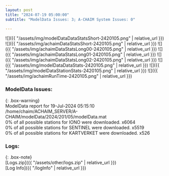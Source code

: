 ```yaml
---
layout: post
title: "2024-07-19 05:00:00"
subtitle: "ModelData Issues: 3; A-CHAIM System Issues: 0"

---
```


![]({{ "/assets/img/modelDataDataStatsShort-2420105.png" | relative_url }})
![]({{ "/assets/img/achaimDataStatsShort-2420105.png" | relative_url }})
![]({{ "/assets/img/achaimDataStatsLong00-2420105.png" | relative_url }})
![]({{ "/assets/img/achaimDataStatsLong01-2420105.png" | relative_url }})
![]({{ "/assets/img/achaimDataStatsLong02-2420105.png" | relative_url }})
![]({{ "/assets/img/modelDataDataStats-2420105.png" | relative_url }})
![]({{ "/assets/img/modelDataStationStats-2420105.png" | relative_url }})
![]({{ "/assets/img/achaimRunTime-2420105.png" | relative_url }})


### ModelData Issues:  
  
{: .box-warning}  
 ModelData report for 19-Jul-2024 05:15:10   
 /home/chaim/ACHAIM_SERVER/A-CHAIM/modelData/2024/201/05/modelData.mat   
 0% of all possible stations for IONO were downloaded. x6064   
 0% of all possible stations for SENTINEL were downloaded. x5519   
 0% of all possible stations for KARTVERKET were downloaded. x526   
  


### Logs:  
  
{: .box-note}  
[Logs.zip]({{ "/assets/other/logs.zip" | relative_url }})  
[Log Info]({{ "/logInfo" | relative_url }})  
